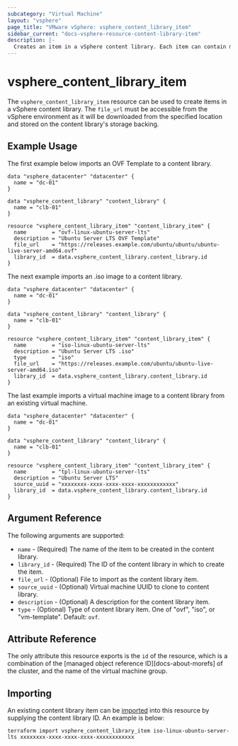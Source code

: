```yaml
---
subcategory: "Virtual Machine"
layout: "vsphere"
page_title: "VMware vSphere: vsphere_content_library_item"
sidebar_current: "docs-vsphere-resource-content-library-item"
description: |-
  Creates an item in a vSphere content library. Each item can contain multiple files.
---
```


# vsphere\_content\_library_item

The `vsphere_content_library_item` resource can be used to create items in a
vSphere content library. The `file_url` must be accessible from the vSphere
environment as it will be downloaded from the specified location and stored
on the content library's storage backing.

## Example Usage

The first example below imports an OVF Template to a content
library.

[tf-vsphere-vm-resource]: /docs/providers/vsphere/r/virtual_machine.html

```hcl
data "vsphere_datacenter" "datacenter" {
  name = "dc-01"
}

data "vsphere_content_library" "content_library" {
  name = "clb-01"
}

resource "vsphere_content_library_item" "content_library_item" {
  name        = "ovf-linux-ubuntu-server-lts"
  description = "Ubuntu Server LTS OVF Template"
  file_url    = "https://releases.example.com/ubuntu/ubuntu/ubuntu-live-server-amd64.ovf"
  library_id  = data.vsphere_content_library.content_library.id
}
```

The next example imports an .iso image to a content library.

[tf-vsphere-vm-resource]: /docs/providers/vsphere/r/virtual_machine.html

```hcl
data "vsphere_datacenter" "datacenter" {
  name = "dc-01"
}

data "vsphere_content_library" "content_library" {
  name = "clb-01"
}

resource "vsphere_content_library_item" "content_library_item" {
  name        = "iso-linux-ubuntu-server-lts"
  description = "Ubuntu Server LTS .iso"
  type        = "iso"
  file_url    = "https://releases.example.com/ubuntu/ubuntu-live-server-amd64.iso"
  library_id  = data.vsphere_content_library.content_library.id
}
```

The last example imports a virtual machine image to a content library from an
existing virtual machine.

[tf-vsphere-vm-resource]: /docs/providers/vsphere/r/virtual_machine.html

```hcl
data "vsphere_datacenter" "datacenter" {
  name = "dc-01"
}

data "vsphere_content_library" "content_library" {
  name = "clb-01"
}

resource "vsphere_content_library_item" "content_library_item" {
  name        = "tpl-linux-ubuntu-server-lts"
  description = "Ubuntu Server LTS"
  source_uuid = "xxxxxxxx-xxxx-xxxx-xxxx-xxxxxxxxxxxx"
  library_id  = data.vsphere_content_library.content_library.id
}
```

## Argument Reference

The following arguments are supported:

* `name` - (Required) The name of the item to be created in the content library.
* `library_id` - (Required) The ID of the content library in which to create the item.
* `file_url` - (Optional) File to import as the content library item.
* `source_uuid` - (Optional) Virtual machine UUID to clone to content library.
* `description` - (Optional) A description for the content library item.
* `type` - (Optional) Type of content library item.
   One of "ovf", "iso", or "vm-template". Default: `ovf`.

## Attribute Reference

The only attribute this resource exports is the `id` of the resource, which is
a combination of the [managed object reference ID][docs-about-morefs] of the
cluster, and the name of the virtual machine group.

## Importing

An existing content library item can be [imported][docs-import] into this resource by
supplying the content library ID. An example is below:

[docs-import]: https://www.terraform.io/docs/import/index.html

```
terraform import vsphere_content_library_item iso-linux-ubuntu-server-lts xxxxxxxx-xxxx-xxxx-xxxx-xxxxxxxxxxxx
```

